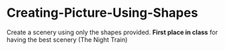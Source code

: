 # Creating-Picture-Using-Shapes

Create a scenery using only the shapes provided. <b>First place in class</b> for having the best scenery (The Night Train)
